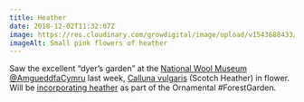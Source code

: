 ```yaml
---
title: Heather
date: 2018-12-02T11:32:07Z
image: https://res.cloudinary.com/growdigital/image/upload/v1543688433/Calluna-vulgaris-flower-wool-museum-6614B80E.jpg
imageAlt: Small pink flowers of heather
---
```


Saw the excellent “dyer’s garden” at the [National Wool Museum](https://museum.wales/wool/) [@AmgueddfaCymru](https://twitter.com/AmgueddfaCymru) last week, [Calluna vulgaris](https://pfaf.org/user/plant.aspx?latinname=Calluna+vulgaris) (Scotch Heather) in flower. Will be [incorporating heather](https://www.forestgarden.wales/blog/top-10-bee-friendly-plants/) as part of the Ornamental #ForestGarden.

